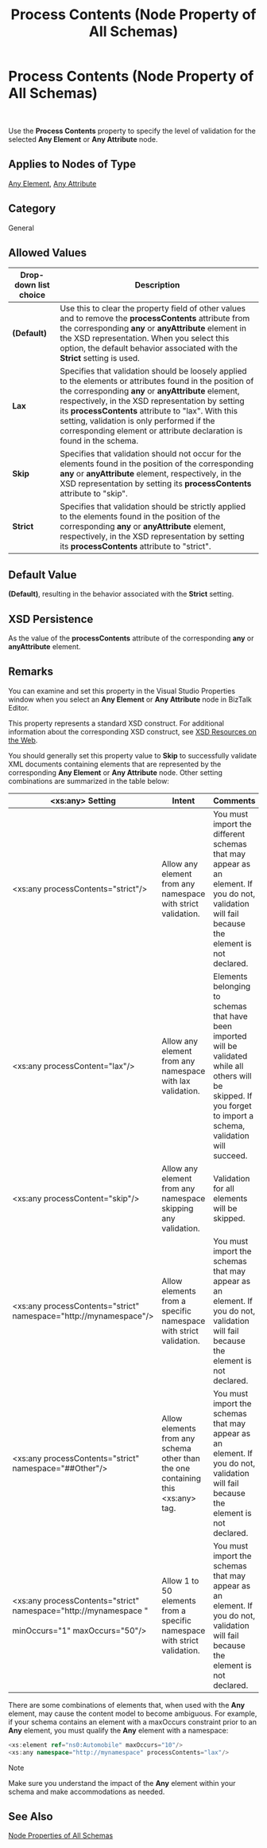 ﻿---
title: Process Contents (Node Property of All Schemas)
TOCTitle: Process Contents (Node Property of All Schemas)
ms:assetid: 0e1660e6-e2f5-402c-88ca-5fda990eb855
ms:mtpsurl: https://msdn.microsoft.com/en-us/library/Aa547371(v=BTS.80)
ms:contentKeyID: 51526206
ms.date: 08/30/2017
mtps_version: v=BTS.80
---

# Process Contents (Node Property of All Schemas)

 

Use the **Process Contents** property to specify the level of validation for the selected **Any Element** or **Any Attribute** node.

## Applies to Nodes of Type

[Any Element](any-element-node-properties.md), [Any Attribute](any-attribute-node-properties.md)

## Category

General

## Allowed Values

<table>
<thead>
<tr class="header">
<th>Drop-down list choice</th>
<th>Description</th>
</tr>
</thead>
<tbody>
<tr class="odd">
<td><strong>(Default)</strong></td>
<td>Use this to clear the property field of other values and to remove the <strong>processContents</strong> attribute from the corresponding <strong>any</strong> or <strong>anyAttribute</strong> element in the XSD representation. When you select this option, the default behavior associated with the <strong>Strict</strong> setting is used.</td>
</tr>
<tr class="even">
<td><strong>Lax</strong></td>
<td>Specifies that validation should be loosely applied to the elements or attributes found in the position of the corresponding <strong>any</strong> or <strong>anyAttribute</strong> element, respectively, in the XSD representation by setting its <strong>processContents</strong> attribute to &quot;lax&quot;. With this setting, validation is only performed if the corresponding element or attribute declaration is found in the schema.</td>
</tr>
<tr class="odd">
<td><strong>Skip</strong></td>
<td>Specifies that validation should not occur for the elements found in the position of the corresponding <strong>any</strong> or <strong>anyAttribute</strong> element, respectively, in the XSD representation by setting its <strong>processContents</strong> attribute to &quot;skip&quot;.</td>
</tr>
<tr class="even">
<td><strong>Strict</strong></td>
<td>Specifies that validation should be strictly applied to the elements found in the position of the corresponding <strong>any</strong> or <strong>anyAttribute</strong> element, respectively, in the XSD representation by setting its <strong>processContents</strong> attribute to &quot;strict&quot;.</td>
</tr>
</tbody>
</table>


## Default Value

**(Default)**, resulting in the behavior associated with the **Strict** setting.

## XSD Persistence

As the value of the **processContents** attribute of the corresponding **any** or **anyAttribute** element.

## Remarks

You can examine and set this property in the Visual Studio Properties window when you select an **Any Element** or **Any Attribute** node in BizTalk Editor.

This property represents a standard XSD construct. For additional information about the corresponding XSD construct, see [XSD Resources on the Web](https://msdn.microsoft.com/library/aa547363\(v=bts.80\)).

You should generally set this property value to **Skip** to successfully validate XML documents containing elements that are represented by the corresponding **Any Element** or **Any Attribute** node. Other setting combinations are summarized in the table below:

<table>
<thead>
<tr class="header">
<th>&lt;xs:any&gt; Setting</th>
<th>Intent</th>
<th>Comments</th>
</tr>
</thead>
<tbody>
<tr class="odd">
<td>&lt;xs:any processContents=&quot;strict&quot;/&gt;</td>
<td>Allow any element from any namespace with strict validation.</td>
<td>You must import the different schemas that may appear as an element. If you do not, validation will fail because the element is not declared.</td>
</tr>
<tr class="even">
<td>&lt;xs:any processContent=&quot;lax&quot;/&gt;</td>
<td>Allow any element from any namespace with lax validation.</td>
<td>Elements belonging to schemas that have been imported will be validated while all others will be skipped. If you forget to import a schema, validation will succeed.</td>
</tr>
<tr class="odd">
<td>&lt;xs:any processContent=&quot;skip&quot;/&gt;</td>
<td>Allow any element from any namespace skipping any validation.</td>
<td>Validation for all elements will be skipped.</td>
</tr>
<tr class="even">
<td>&lt;xs:any processContents=&quot;strict&quot; namespace=&quot;http://mynamespace&quot;/&gt;</td>
<td>Allow elements from a specific namespace with strict validation.</td>
<td>You must import the schemas that may appear as an element. If you do not, validation will fail because the element is not declared.</td>
</tr>
<tr class="odd">
<td>&lt;xs:any processContents=&quot;strict&quot; namespace=&quot;##Other&quot;/&gt;</td>
<td>Allow elements from any schema other than the one containing this &lt;xs:any&gt; tag.</td>
<td>You must import the schemas that may appear as an element. If you do not, validation will fail because the element is not declared.</td>
</tr>
<tr class="even">
<td>&lt;xs:any processContents=&quot;strict&quot; namespace=&quot;http://mynamespace &quot;<br />
<br />
minOccurs=&quot;1&quot; maxOccurs=&quot;50&quot;/&gt;</td>
<td>Allow 1 to 50 elements from a specific namespace with strict validation.</td>
<td>You must import the schemas that may appear as an element. If you do not, validation will fail because the element is not declared.</td>
</tr>
</tbody>
</table>


There are some combinations of elements that, when used with the **Any** element, may cause the content model to become ambiguous. For example, if your schema contains an element with a maxOccurs constraint prior to an **Any** element, you must qualify the **Any** element with a namespace:

```C#
<xs:element ref="ns0:Automobile" maxOccurs="10"/>  
<xs:any namespace="http://mynamespace" processContents="lax"/>   
```


> [!NOTE]
> <P>Make sure you understand the impact of the <STRONG>Any</STRONG> element within your schema and make accommodations as needed.</P>



## See Also

[Node Properties of All Schemas](node-properties-of-all-schemas.md)

